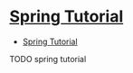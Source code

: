 # [Spring Tutorial](https://www.baeldung.com/spring-tutorial)

- [Spring Tutorial](#spring-tutorial)










TODO spring tutorial